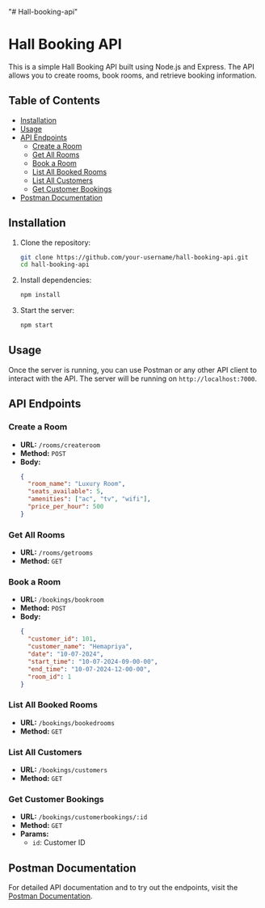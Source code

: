 "# Hall-booking-api" 


# Hall Booking API

This is a simple Hall Booking API built using Node.js and Express. The API allows you to create rooms, book rooms, and retrieve booking information.

## Table of Contents

- [Installation](#installation)
- [Usage](#usage)
- [API Endpoints](#api-endpoints)
  - [Create a Room](#create-a-room)
  - [Get All Rooms](#get-all-rooms)
  - [Book a Room](#book-a-room)
  - [List All Booked Rooms](#list-all-booked-rooms)
  - [List All Customers](#list-all-customers)
  - [Get Customer Bookings](#get-customer-bookings)
- [Postman Documentation](#postman-documentation)

## Installation

1. Clone the repository:

   ```bash
   git clone https://github.com/your-username/hall-booking-api.git
   cd hall-booking-api
   ```

2. Install dependencies:

   ```bash
   npm install
   ```

3. Start the server:

   ```bash
   npm start
   ```

## Usage

Once the server is running, you can use Postman or any other API client to interact with the API. The server will be running on `http://localhost:7000`.

## API Endpoints

### Create a Room

- **URL:** `/rooms/createroom`
- **Method:** `POST`
- **Body:**
  ```json
  {
    "room_name": "Luxury Room",
    "seats_available": 5,
    "amenities": ["ac", "tv", "wifi"],
    "price_per_hour": 500
  }
  ```

### Get All Rooms

- **URL:** `/rooms/getrooms`
- **Method:** `GET`

### Book a Room

- **URL:** `/bookings/bookroom`
- **Method:** `POST`
- **Body:**
  ```json
  {
    "customer_id": 101,
    "customer_name": "Hemapriya",
    "date": "10-07-2024",
    "start_time": "10-07-2024-09-00-00",
    "end_time": "10-07-2024-12-00-00",
    "room_id": 1
  }
  ```

### List All Booked Rooms

- **URL:** `/bookings/bookedrooms`
- **Method:** `GET`

### List All Customers

- **URL:** `/bookings/customers`
- **Method:** `GET`

### Get Customer Bookings

- **URL:** `/bookings/customerbookings/:id`
- **Method:** `GET`
- **Params:**
  - `id`: Customer ID

## Postman Documentation

For detailed API documentation and to try out the endpoints, visit the [Postman Documentation](https://documenter.getpostman.com/view/37178641/2sA3kXDzt5#0b0b6aad-e8d9-42e3-ad13-dcffe4bbad19).

